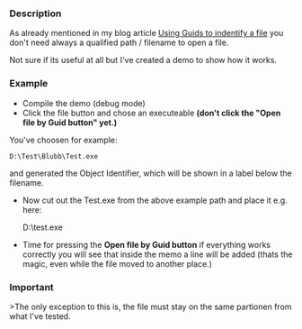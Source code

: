 <h3>Description</h3>
As already mentioned in my blog article <a href="http://private-storm.de/2011/04/23/guids-identify-file/">Using Guids to indentify a file</a> you don't need always a qualified path / filename to open a file.

Not sure if its useful at all but I've created a demo to show how it works.

<h3>Example</h3>


* Compile the demo (debug mode)
* Click the file button and chose an executeable <b>(don't click the "Open file by Guid button" yet.)</b>

You've choosen for example:

    D:\Test\Blubb\Test.exe

and generated the Object Identifier, which will be shown in a label below the filename.

* Now cut out the Test.exe from the above example path and place it e.g. here:

    D:\test.exe

* Time for pressing the <b>Open file by Guid button</b> if everything works correctly you will see that
inside the memo a line will be added (thats the magic, even while the file moved to another place.)

<h3>Important</h3>
>The only exception to this is, the file must stay on the same partionen from what I've tested.